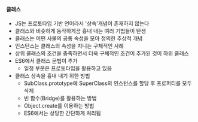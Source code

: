 #### 클래스
- JS는 프로토타입 기반 언어라서 '상속'개념이 존재하지 않는다
- 클래스와 비슷하게 동작하게끔 흉내 내는 여러 기법들이 탄생
- 클래스는 어떤 사물의 공통 속성을 모아 정의한 추상적 개념
- 인스턴스는 클래스의 속성을 지니는 구체적인 사례
- 상위 클래스의 조건을 충족하면서 더욱 구체적인 조건이 추가된 것이 하위 클래스
- ES6에서 클래스 문법이 추가
	- 일정 부분은 프로토타입을 활용하고 있음
- 클래스 상속을 흉내 내기 위한 방법
	- SubClass.prototype에 SuperClass의 인스턴스를 할당 후 프로퍼티를 모두 삭제
	- 빈 함수(Bridge)를 활용하는 방법
	- Object.create를 이용하는 방법
	- ES6에서는 상당한 간단하게 처리됨

